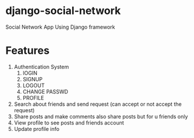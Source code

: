 # django-social-network
Social Network App Using Django framework

# Features
1. Authentication System
   1. lOGIN
   2. SIGNUP
   3. LOGOUT
   4. CHANGE PASSWD
   5. PROFILE
2. Search about friends and send request (can accept or not accept the request)
3. Share posts and make comments also share posts but for u friends only
4. View profile to see posts and friends account
5. Update profile info 
